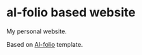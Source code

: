 # al-folio based website

My personal website.

Based on [Al-folio](https://github.com/alshedivat/al-folio) template.
